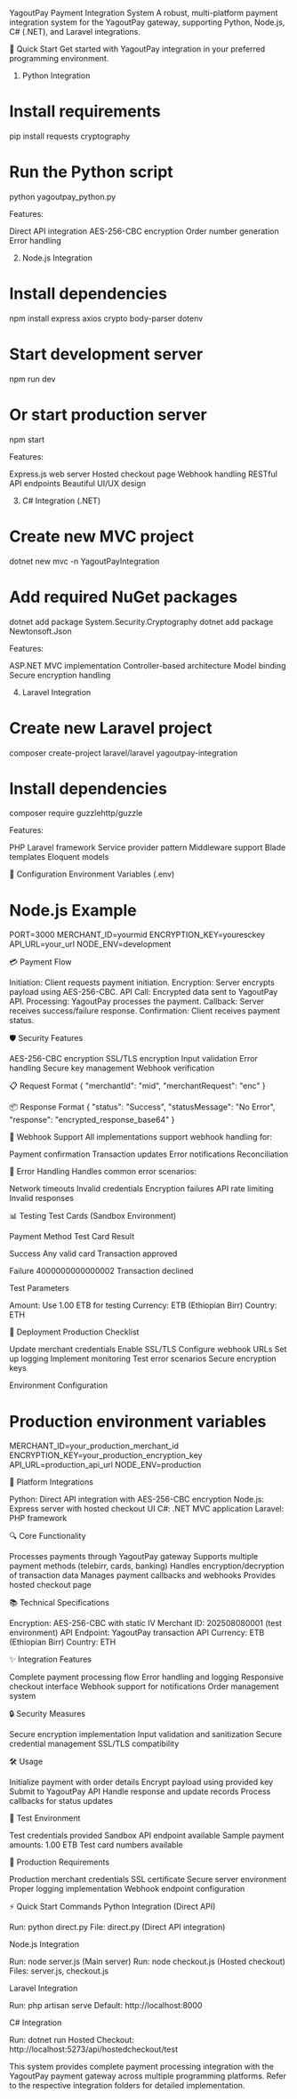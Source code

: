 YagoutPay Payment Integration System
A robust, multi-platform payment integration system for the YagoutPay gateway, supporting Python, Node.js, C# (.NET), and Laravel integrations.

🚀 Quick Start
Get started with YagoutPay integration in your preferred programming environment.
1. Python Integration
# Install requirements
pip install requests cryptography

# Run the Python script
python yagoutpay_python.py

Features:

Direct API integration
AES-256-CBC encryption
Order number generation
Error handling

2. Node.js Integration
# Install dependencies
npm install express axios crypto body-parser dotenv

# Start development server
npm run dev

# Or start production server
npm start

Features:

Express.js web server
Hosted checkout page
Webhook handling
RESTful API endpoints
Beautiful UI/UX design

3. C# Integration (.NET)
# Create new MVC project
dotnet new mvc -n YagoutPayIntegration

# Add required NuGet packages
dotnet add package System.Security.Cryptography
dotnet add package Newtonsoft.Json

Features:

ASP.NET MVC implementation
Controller-based architecture
Model binding
Secure encryption handling

4. Laravel Integration
# Create new Laravel project
composer create-project laravel/laravel yagoutpay-integration

# Install dependencies
composer require guzzlehttp/guzzle

Features:

PHP Laravel framework
Service provider pattern
Middleware support
Blade templates
Eloquent models


🔧 Configuration
Environment Variables (.env)
# Node.js Example
PORT=3000
MERCHANT_ID=yourmid
ENCRYPTION_KEY=youresckey
API_URL=your_url
NODE_ENV=development


💳 Payment Flow

Initiation: Client requests payment initiation.
Encryption: Server encrypts payload using AES-256-CBC.
API Call: Encrypted data sent to YagoutPay API.
Processing: YagoutPay processes the payment.
Callback: Server receives success/failure response.
Confirmation: Client receives payment status.


🛡️ Security Features

AES-256-CBC encryption
SSL/TLS encryption
Input validation
Error handling
Secure key management
Webhook verification


📋 Request Format
{
  "merchantId": "mid",
  "merchantRequest": "enc"
}

📦 Response Format
{
  "status": "Success",
  "statusMessage": "No Error",
  "response": "encrypted_response_base64"
}


🔄 Webhook Support
All implementations support webhook handling for:

Payment confirmation
Transaction updates
Error notifications
Reconciliation


🚨 Error Handling
Handles common error scenarios:

Network timeouts
Invalid credentials
Encryption failures
API rate limiting
Invalid responses


📊 Testing
Test Cards (Sandbox Environment)



Payment Method
Test Card
Result



Success
Any valid card
Transaction approved


Failure
4000000000000002
Transaction declined


Test Parameters

Amount: Use 1.00 ETB for testing
Currency: ETB (Ethiopian Birr)
Country: ETH


📝 Deployment
Production Checklist

Update merchant credentials
Enable SSL/TLS
Configure webhook URLs
Set up logging
Implement monitoring
Test error scenarios
Secure encryption keys

Environment Configuration
# Production environment variables
MERCHANT_ID=your_production_merchant_id
ENCRYPTION_KEY=your_production_encryption_key
API_URL=production_api_url
NODE_ENV=production


🌟 Platform Integrations

Python: Direct API integration with AES-256-CBC encryption
Node.js: Express server with hosted checkout UI
C#: .NET MVC application
Laravel: PHP framework


🔍 Core Functionality

Processes payments through YagoutPay gateway
Supports multiple payment methods (telebirr, cards, banking)
Handles encryption/decryption of transaction data
Manages payment callbacks and webhooks
Provides hosted checkout page


📚 Technical Specifications

Encryption: AES-256-CBC with static IV
Merchant ID: 202508080001 (test environment)
API Endpoint: YagoutPay transaction API
Currency: ETB (Ethiopian Birr)
Country: ETH


✨ Integration Features

Complete payment processing flow
Error handling and logging
Responsive checkout interface
Webhook support for notifications
Order management system


🔒 Security Measures

Secure encryption implementation
Input validation and sanitization
Secure credential management
SSL/TLS compatibility


🛠️ Usage

Initialize payment with order details
Encrypt payload using provided key
Submit to YagoutPay API
Handle response and update records
Process callbacks for status updates


🧪 Test Environment

Test credentials provided
Sandbox API endpoint available
Sample payment amounts: 1.00 ETB
Test card numbers available


🚀 Production Requirements

Production merchant credentials
SSL certificate
Secure server environment
Proper logging implementation
Webhook endpoint configuration


⚡ Quick Start Commands
Python Integration (Direct API)

Run: python direct.py
File: direct.py (Direct API integration)

Node.js Integration

Run: node server.js (Main server)
Run: node checkout.js (Hosted checkout)
Files: server.js, checkout.js

Laravel Integration

Run: php artisan serve
Default: http://localhost:8000

C# Integration

Run: dotnet run
Hosted Checkout: http://localhost:5273/api/hostedcheckout/test


This system provides complete payment processing integration with the YagoutPay payment gateway across multiple programming platforms. Refer to the respective integration folders for detailed implementation.
